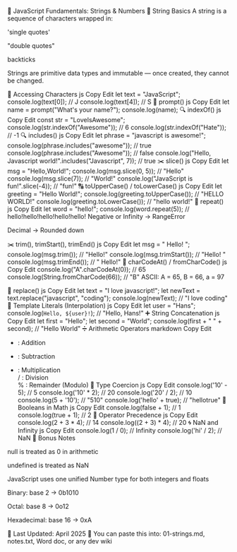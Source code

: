 📘 JavaScript Fundamentals: Strings & Numbers
📌 String Basics
A string is a sequence of characters wrapped in:

'single quotes'

"double quotes"

backticks

Strings are primitive data types and immutable — once created, they cannot be changed.

🎯 Accessing Characters
js
Copy
Edit
let text = "JavaScript";
console.log(text[0]); // J
console.log(text[4]); // S
🧾 prompt()
js
Copy
Edit
let name = prompt("What's your name?");
console.log(name);
🔍 indexOf()
js
Copy
Edit
const str = "LoveIsAwesome";
console.log(str.indexOf("Awesome")); // 6
console.log(str.indexOf("Hate"));    // -1
🔍 includes()
js
Copy
Edit
let phrase = "javascript is awesome!";
console.log(phrase.includes("awesome"));       // true
console.log(phrase.includes("Awesome"));       // false
console.log("Hello, Javascript world!".includes("Javascript", 7)); // true
✂️ slice()
js
Copy
Edit
let msg = "Hello,World!";
console.log(msg.slice(0, 5));   // "Hello"
console.log(msg.slice(7));      // "World!"
console.log("JavaScript is fun!".slice(-4));  // "fun!"
🔠 toUpperCase() / toLowerCase()
js
Copy
Edit
let greeting = "Hello World!";
console.log(greeting.toUpperCase()); // "HELLO WORLD!"
console.log(greeting.toLowerCase()); // "hello world!"
🔁 repeat()
js
Copy
Edit
let word = "hello!";
console.log(word.repeat(5)); // hello!hello!hello!hello!hello!
Negative or Infinity → RangeError

Decimal → Rounded down

✂️ trim(), trimStart(), trimEnd()
js
Copy
Edit
let msg = "   Hello!   ";
console.log(msg.trim());       // "Hello!"
console.log(msg.trimStart());  // "Hello!   "
console.log(msg.trimEnd());    // "   Hello!"
🔡 charCodeAt() / fromCharCode()
js
Copy
Edit
console.log("A".charCodeAt(0));       // 65
console.log(String.fromCharCode(66)); // "B"
ASCII: A = 65, B = 66, a = 97

🔁 replace()
js
Copy
Edit
let text = "I love javascript!";
let newText = text.replace("javascript", "coding");
console.log(newText); // "I love coding"
💬 Template Literals (Interpolation)
js
Copy
Edit
let user = "Hans";
console.log(`Hello, ${user}!`); // "Hello, Hans!"
➕ String Concatenation
js
Copy
Edit
let first = "Hello";
let second = "World";
console.log(first + " " + second); // "Hello World"
➗ Arithmetic Operators
markdown
Copy
Edit
+ : Addition  
- : Subtraction  
* : Multiplication  
/ : Division  
% : Remainder (Modulo)
🔁 Type Coercion
js
Copy
Edit
console.log('10' - 5);    // 5
console.log('10' * 2);    // 20
console.log('20' / 2);    // 10
console.log(5 + '10');    // "510"
console.log('hello' + true); // "hellotrue"
🧠 Booleans in Math
js
Copy
Edit
console.log(false + 1); // 1
console.log(true + 1);  // 2
🧮 Operator Precedence
js
Copy
Edit
console.log(2 + 3 * 4);     // 14
console.log((2 + 3) * 4);   // 20
🌀 NaN and Infinity
js
Copy
Edit
console.log(1 / 0);      // Infinity
console.log('hi' / 2);   // NaN
📌 Bonus Notes

null is treated as 0 in arithmetic

undefined is treated as NaN

JavaScript uses one unified Number type for both integers and floats

Binary: base 2 → 0b1010

Octal: base 8 → 0o12

Hexadecimal: base 16 → 0xA

📝 Last Updated: April 2025
📂 You can paste this into: 01-strings.md, notes.txt, Word doc, or any dev wiki
